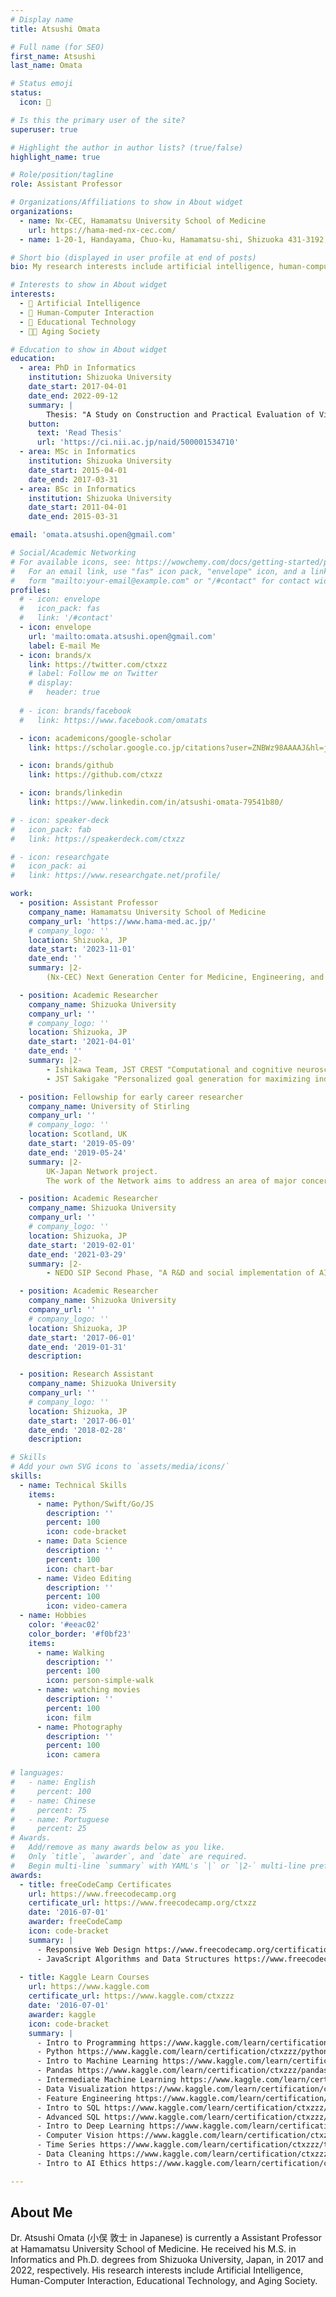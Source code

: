 ```yaml
---
# Display name
title: Atsushi Omata

# Full name (for SEO)
first_name: Atsushi
last_name: Omata

# Status emoji
status:
  icon: 🐰

# Is this the primary user of the site?
superuser: true

# Highlight the author in author lists? (true/false)
highlight_name: true

# Role/position/tagline
role: Assistant Professor

# Organizations/Affiliations to show in About widget
organizations:
  - name: Nx-CEC, Hamamatsu University School of Medicine
    url: https://hama-med-nx-cec.com/
  - name: 1-20-1, Handayama, Chuo-ku, Hamamatsu-shi, Shizuoka 431-3192, Japan

# Short bio (displayed in user profile at end of posts)
bio: My research interests include artificial intelligence, human-computer interaction, educational technology and aging society.

# Interests to show in About widget
interests:
  - 🧠 Artificial Intelligence
  - 👥 Human-Computer Interaction
  - 📕 Educational Technology
  - 👩‍🦽 Aging Society

# Education to show in About widget
education:
  - area: PhD in Informatics
    institution: Shizuoka University  
    date_start: 2017-04-01
    date_end: 2022-09-12
    summary: |
        Thesis: "A Study on Construction and Practical Evaluation of Video Coaching Environment to Support Acquisition of Care Interaction Skills"
    button:
      text: 'Read Thesis'
      url: 'https://ci.nii.ac.jp/naid/500001534710'
  - area: MSc in Informatics
    institution: Shizuoka University
    date_start: 2015-04-01
    date_end: 2017-03-31
  - area: BSc in Informatics
    institution: Shizuoka University
    date_start: 2011-04-01
    date_end: 2015-03-31

email: 'omata.atsushi.open@gmail.com'

# Social/Academic Networking
# For available icons, see: https://wowchemy.com/docs/getting-started/page-builder/#icons
#   For an email link, use "fas" icon pack, "envelope" icon, and a link in the
#   form "mailto:your-email@example.com" or "/#contact" for contact widget.
profiles:
  # - icon: envelope
  #   icon_pack: fas
  #   link: '/#contact'
  - icon: envelope
    url: 'mailto:omata.atsushi.open@gmail.com'
    label: E-mail Me
  - icon: brands/x
    link: https://twitter.com/ctxzz
    # label: Follow me on Twitter
    # display:
    #   header: true
      
  # - icon: brands/facebook
  #   link: https://www.facebook.com/omatats

  - icon: academicons/google-scholar
    link: https://scholar.google.co.jp/citations?user=ZNBWz98AAAAJ&hl=ja

  - icon: brands/github
    link: https://github.com/ctxzz

  - icon: brands/linkedin
    link: https://www.linkedin.com/in/atsushi-omata-79541b80/

# - icon: speaker-deck
#   icon_pack: fab
#   link: https://speakerdeck.com/ctxzz

# - icon: researchgate
#   icon_pack: ai
#   link: https://www.researchgate.net/profile/

work:
  - position: Assistant Professor
    company_name: Hamamatsu University School of Medicine
    company_url: 'https://www.hama-med.ac.jp/'
    # company_logo: ''
    location: Shizuoka, JP
    date_start: '2023-11-01'
    date_end: ''
    summary: |2-
        (Nx-CEC) Next Generation Center for Medicine, Engineering, and Informatics

  - position: Academic Researcher
    company_name: Shizuoka University
    company_url: ''
    # company_logo: ''
    location: Shizuoka, JP
    date_start: '2021-04-01'
    date_end: ''
    summary: |2-
        - Ishikawa Team, JST CREST "Computational and cognitive neuroscientific approaches for understanding the tender care" Project(~2023/03)
        - JST Sakigake "Personalized goal generation for maximizing individual Well-being" Project

  - position: Fellowship for early career researcher
    company_name: University of Stirling
    company_url: ''
    # company_logo: ''
    location: Scotland, UK
    date_start: '2019-05-09'
    date_end: '2019-05-24'
    summary: |2-
        UK-Japan Network project.
        The work of the Network aims to address an area of major concern for both countries – that of increasing population of people living with dementia. Environmental design has been shown to be an effective means of improving people’s experiences of living with the condition, but there is a need for better evidence which takes account of cross-national and cross-cultural differences and similarities, and a need for the experience in each country to provide lesson for the other. The Network seeks to work internationally to generate an agenda for further research into these areas.

  - position: Academic Researcher
    company_name: Shizuoka University
    company_url: ''
    # company_logo: ''
    location: Shizuoka, JP
    date_start: '2019-02-01'
    date_end: '2021-03-29'
    summary: |2-
        - NEDO SIP Second Phase, "A R&D and social implementation of AI for self-reliance support by multimodal human-interaction technology with the emphasis on dementia people and their family's view" Project

  - position: Academic Researcher
    company_name: Shizuoka University
    company_url: ''
    # company_logo: ''
    location: Shizuoka, JP
    date_start: '2017-06-01'
    date_end: '2019-01-31'
    description: 

  - position: Research Assistant
    company_name: Shizuoka University
    company_url: ''
    # company_logo: ''
    location: Shizuoka, JP
    date_start: '2017-06-01'
    date_end: '2018-02-28'
    description: 

# Skills
# Add your own SVG icons to `assets/media/icons/`
skills:
  - name: Technical Skills
    items:
      - name: Python/Swift/Go/JS
        description: ''
        percent: 100
        icon: code-bracket
      - name: Data Science
        description: ''
        percent: 100
        icon: chart-bar
      - name: Video Editing
        description: ''
        percent: 100
        icon: video-camera
  - name: Hobbies
    color: '#eeac02'
    color_border: '#f0bf23'
    items:
      - name: Walking
        description: ''
        percent: 100
        icon: person-simple-walk
      - name: watching movies
        description: ''
        percent: 100
        icon: film
      - name: Photography
        description: ''
        percent: 100
        icon: camera

# languages:
#   - name: English
#     percent: 100
#   - name: Chinese
#     percent: 75
#   - name: Portuguese
#     percent: 25
# Awards.
#   Add/remove as many awards below as you like.
#   Only `title`, `awarder`, and `date` are required.
#   Begin multi-line `summary` with YAML's `|` or `|2-` multi-line prefix and indent 2 spaces below.
awards:
  - title: freeCodeCamp Certificates
    url: https://www.freecodecamp.org
    certificate_url: https://www.freecodecamp.org/ctxzz
    date: '2016-07-01'
    awarder: freeCodeCamp
    icon: code-bracket
    summary: |
      - Responsive Web Design https://www.freecodecamp.org/certification/ctxzz/responsive-web-design
      - JavaScript Algorithms and Data Structures https://www.freecodecamp.org/certification/ctxzz/javascript-algorithms-and-data-structures
  
  - title: Kaggle Learn Courses
    url: https://www.kaggle.com
    certificate_url: https://www.kaggle.com/ctxzzz
    date: '2016-07-01'
    awarder: kaggle
    icon: code-bracket
    summary: |
      - Intro to Programming https://www.kaggle.com/learn/certification/ctxzzz/intro-to-programming
      - Python https://www.kaggle.com/learn/certification/ctxzzz/python
      - Intro to Machine Learning https://www.kaggle.com/learn/certification/ctxzzz/intro-to-machine-learning
      - Pandas https://www.kaggle.com/learn/certification/ctxzzz/pandas
      - Intermediate Machine Learning https://www.kaggle.com/learn/certification/ctxzzz/intermediate-machine-learning
      - Data Visualization https://www.kaggle.com/learn/certification/ctxzzz/data-visualization
      - Feature Engineering https://www.kaggle.com/learn/certification/ctxzzz/feature-engineering
      - Intro to SQL https://www.kaggle.com/learn/certification/ctxzzz/intro-to-sql
      - Advanced SQL https://www.kaggle.com/learn/certification/ctxzzz/advanced-sql
      - Intro to Deep Learning https://www.kaggle.com/learn/certification/ctxzzz/intro-to-deep-learning
      - Computer Vision https://www.kaggle.com/learn/certification/ctxzzz/computer-vision
      - Time Series https://www.kaggle.com/learn/certification/ctxzzz/time-series
      - Data Cleaning https://www.kaggle.com/learn/certification/ctxzzz/data-cleaning
      - Intro to AI Ethics https://www.kaggle.com/learn/certification/ctxzzz/intro-to-ai-ethics

---
```


## About Me

Dr. Atsushi Omata (小俣 敦士 in Japanese) is currently a Assistant Professor at Hamamatsu University School of Medicine. He received his M.S. in Informatics and Ph.D. degrees from Shizuoka University, Japan, in 2017 and 2022, respectively. His research interests include Artificial Intelligence, Human-Computer Interaction, Educational Technology, and Aging Society.